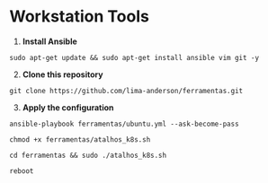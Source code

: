 # Workstation Tools

1. **Install Ansible**
```shell
sudo apt-get update && sudo apt-get install ansible vim git -y
```

2. **Clone this repository**
```shell
git clone https://github.com/lima-anderson/ferramentas.git
```

3. **Apply the configuration**
```shell
ansible-playbook ferramentas/ubuntu.yml --ask-become-pass
```

```
chmod +x ferramentas/atalhos_k8s.sh
```

```
cd ferramentas && sudo ./atalhos_k8s.sh
```

```
reboot
```
